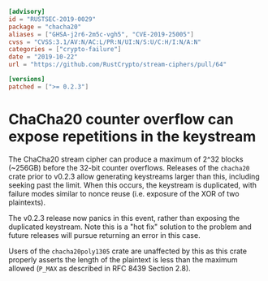 ```toml
[advisory]
id = "RUSTSEC-2019-0029"
package = "chacha20"
aliases = ["GHSA-j2r6-2m5c-vgh5", "CVE-2019-25005"]
cvss = "CVSS:3.1/AV:N/AC:L/PR:N/UI:N/S:U/C:H/I:N/A:N"
categories = ["crypto-failure"]
date = "2019-10-22"
url = "https://github.com/RustCrypto/stream-ciphers/pull/64"

[versions]
patched = [">= 0.2.3"]
```

# ChaCha20 counter overflow can expose repetitions in the keystream

The ChaCha20 stream cipher can produce a maximum of 2^32 blocks (~256GB)
before the 32-bit counter overflows. Releases of the `chacha20` crate prior
to v0.2.3 allow generating keystreams larger than this, including seeking
past the limit. When this occurs, the keystream is duplicated, with failure
modes similar to nonce reuse (i.e. exposure of the XOR of two plaintexts).

The v0.2.3 release now panics in this event, rather than exposing the
duplicated keystream. Note this is a "hot fix" solution to the problem
and future releases will pursue returning an error in this case.

Users of the `chacha20poly1305` crate are unaffected by this as this crate
properly asserts the length of the plaintext is less than the maximum allowed
(`P_MAX` as described in RFC 8439 Section 2.8).
